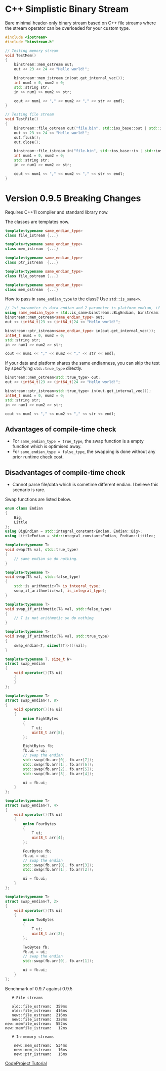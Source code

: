 # C++ Simplistic Binary Stream

Bare minimal header-only binary stream based on C++ file streams where the stream operator can be overloaded for your custom type.

```cpp
#include <iostream>
#include "binstream.h"

// Testing memory stream
void TestMem()
{
    binstream::mem_ostream out;
    out << 23 << 24 << "Hello world!";

    binstream::mem_istream in(out.get_internal_vec());
    int num1 = 0, num2 = 0;
    std::string str;
    in >> num1 >> num2 >> str;

    cout << num1 << "," << num2 << "," << str << endl;
}

// Testing file stream
void TestFile()
{
    binstream::file_ostream out("file.bin", std::ios_base::out | std::ios_base::binary);
    out << 23 << 24 << "Hello world!";
    out.flush();
    out.close();

    binstream::file_istream in("file.bin", std::ios_base::in | std::ios_base::binary);
    int num1 = 0, num2 = 0;
    std::string str;
    in >> num1 >> num2 >> str;

    cout << num1 << "," << num2 << "," << str << endl;
}
```

# Version 0.9.5 Breaking Changes

Requires C++11 compiler and standard library now.

The classes are templates now. 

```cpp
template<typename same_endian_type>
class file_istream {...}

template<typename same_endian_type>
class mem_istream  {...}

template<typename same_endian_type>
class ptr_istream  {...}

template<typename same_endian_type>
class file_ostream {...}

template<typename same_endian_type>
class mem_ostream  {...}
```

How to pass in `same_endian_type` to the class? Use `std::is_same<>`.

```cpp
// 1st parameter is data endian and 2 parameter is platform endian, if they are different, swap.
using same_endian_type = std::is_same<binstream::BigEndian, binstream::LittleEndian>;
binstream::mem_ostream<same_endian_type> out;
out << (int64_t)23 << (int64_t)24 << "Hello world!";

binstream::ptr_istream<same_endian_type> in(out.get_internal_vec());
int64_t num1 = 0, num2 = 0;
std::string str;
in >> num1 >> num2 >> str;

cout << num1 << "," << num2 << "," << str << endl;
```

If your data and platform shares the same endianness, you can skip the test by specifying `std::true_type` directly.

```cpp
binstream::mem_ostream<std::true_type> out;
out << (int64_t)23 << (int64_t)24 << "Hello world!";

binstream::ptr_istream<std::true_type> in(out.get_internal_vec());
int64_t num1 = 0, num2 = 0;
std::string str;
in >> num1 >> num2 >> str;

cout << num1 << "," << num2 << "," << str << endl;
```

## Advantages of compile-time check

* For `same_endian_type = true_type`, the swap function is a empty function which is optimised away.
* For `same_endian_type = false_type`, the swapping is done without any prior runtime check cost.

## Disadvantages of compile-time check

* Cannot parse file/data which is sometime different endian. I believe this scenario is rare.

Swap functions are listed below.

```cpp
enum class Endian
{
    Big,
    Little
};
using BigEndian = std::integral_constant<Endian, Endian::Big>;
using LittleEndian = std::integral_constant<Endian, Endian::Little>;

template<typename T>
void swap(T& val, std::true_type)
{
    // same endian so do nothing.
}

template<typename T>
void swap(T& val, std::false_type)
{
    std::is_arithmetic<T> is_integral_type;
    swap_if_arithmetic(val, is_integral_type);
}

template<typename T>
void swap_if_arithmetic(T& val, std::false_type)
{
    // T is not arithmetic so do nothing
}

template<typename T>
void swap_if_arithmetic(T& val, std::true_type)
{
    swap_endian<T, sizeof(T)>()(val);
}

template<typename T, size_t N>
struct swap_endian
{
    void operator()(T& ui)
    {
    }
};

template<typename T>
struct swap_endian<T, 8>
{
    void operator()(T& ui)
    {
        union EightBytes
        {
            T ui;
            uint8_t arr[8];
        };

        EightBytes fb;
        fb.ui = ui;
        // swap the endian
        std::swap(fb.arr[0], fb.arr[7]);
        std::swap(fb.arr[1], fb.arr[6]);
        std::swap(fb.arr[2], fb.arr[5]);
        std::swap(fb.arr[3], fb.arr[4]);

        ui = fb.ui;
    }
};

template<typename T>
struct swap_endian<T, 4>
{
    void operator()(T& ui)
    {
        union FourBytes
        {
            T ui;
            uint8_t arr[4];
        };

        FourBytes fb;
        fb.ui = ui;
        // swap the endian
        std::swap(fb.arr[0], fb.arr[3]);
        std::swap(fb.arr[1], fb.arr[2]);

        ui = fb.ui;
    }
};

template<typename T>
struct swap_endian<T, 2>
{
    void operator()(T& ui)
    {
        union TwoBytes
        {
            T ui;
            uint8_t arr[2];
        };

        TwoBytes fb;
        fb.ui = ui;
        // swap the endian
        std::swap(fb.arr[0], fb.arr[1]);

        ui = fb.ui;
    }
};
```

Benchmark of 0.9.7 against 0.9.5

```
   # File streams

   old::file_ostream:  359ms
   old::file_istream:  416ms
   new::file_ostream:  216ms
   new::file_istream:  328ms
new::memfile_ostream:  552ms
new::memfile_istream:   12ms

   # In-memory streams

    new::mem_ostream:  534ms
    new::mem_istream:   16ms
    new::ptr_istream:   15ms
```

[CodeProject Tutorial](http://www.codeproject.com/Tips/808776/Cplusplus-Simplistic-Binary-Streams)
